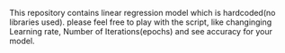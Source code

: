 This repository contains linear regression model which is hardcoded(no libraries used). please feel free to play with 
the script, like changinging Learning rate, Number of Iterations(epochs) and see accuracy for your model.
